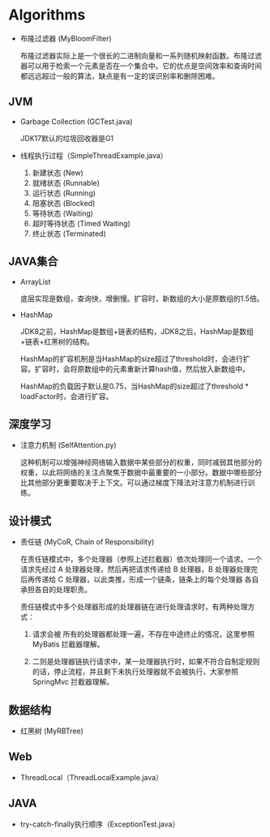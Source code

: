 # Algorithms

- 布隆过滤器 (MyBloomFilter)

  布隆过滤器实际上是一个很长的二进制向量和一系列随机映射函数。布隆过滤器可以用于检索一个元素是否在一个集合中。它的优点是空间效率和查询时间都远远超过一般的算法，缺点是有一定的误识别率和删除困难。

## JVM

- Garbage Collection (GCTest.java)

  JDK17默认的垃圾回收器是G1

- 线程执行过程（SimpleThreadExample.java）

  1. 新建状态 (New)
  2. 就绪状态 (Runnable)
  3. 运行状态 (Running)
  4. 阻塞状态 (Blocked)
  5. 等待状态 (Waiting)
  6. 超时等待状态 (Timed Waiting)
  7. 终止状态 (Terminated)

## JAVA集合

- ArrayList

    底层实现是数组，查询快，增删慢。扩容时，新数组的大小是原数组的1.5倍。

- HashMap

    JDK8之前，HashMap是数组+链表的结构，JDK8之后，HashMap是数组+链表+红黑树的结构。
    
    HashMap的扩容机制是当HashMap的size超过了threshold时，会进行扩容。扩容时，会将原数组中的元素重新计算hash值，然后放入新数组中。
    
    HashMap的负载因子默认是0.75，当HashMap的size超过了threshold * loadFactor时，会进行扩容。

## 深度学习

- 注意力机制 (SelfAttention.py)

  这种机制可以增强神经网络输入数据中某些部分的权重，同时减弱其他部分的权重，以此将网络的关注点聚焦于数据中最重要的一小部分。数据中哪些部分比其他部分更重要取决于上下文。可以通过梯度下降法对注意力机制进行训练。

## 设计模式

- 责任链 (MyCoR, Chain of Responsibility)

  在责任链模式中，多个处理器（参照上述拦截器）依次处理同一个请求。一个请求先经过 A 处理器处理，然后再把请求传递给 B 处理器，B 处理器处理完后再传递给 C 处理器，以此类推，形成一个链条，链条上的每个处理器 各自承担各自的处理职责。

  责任链模式中多个处理器形成的处理器链在进行处理请求时，有两种处理方式：

  1. 请求会被 所有的处理器都处理一遍，不存在中途终止的情况，这里参照 MyBatis 拦截器理解。
  
  2. 二则是处理器链执行请求中，某一处理器执行时，如果不符合自制定规则的话，停止流程，并且剩下未执行处理器就不会被执行，大家参照 SpringMvc 拦截器理解。

## 数据结构

- 红黑树 (MyRBTree)

## Web

- ThreadLocal（ThreadLocalExample.java）

## JAVA

- try-catch-finally执行顺序（ExceptionTest.java）